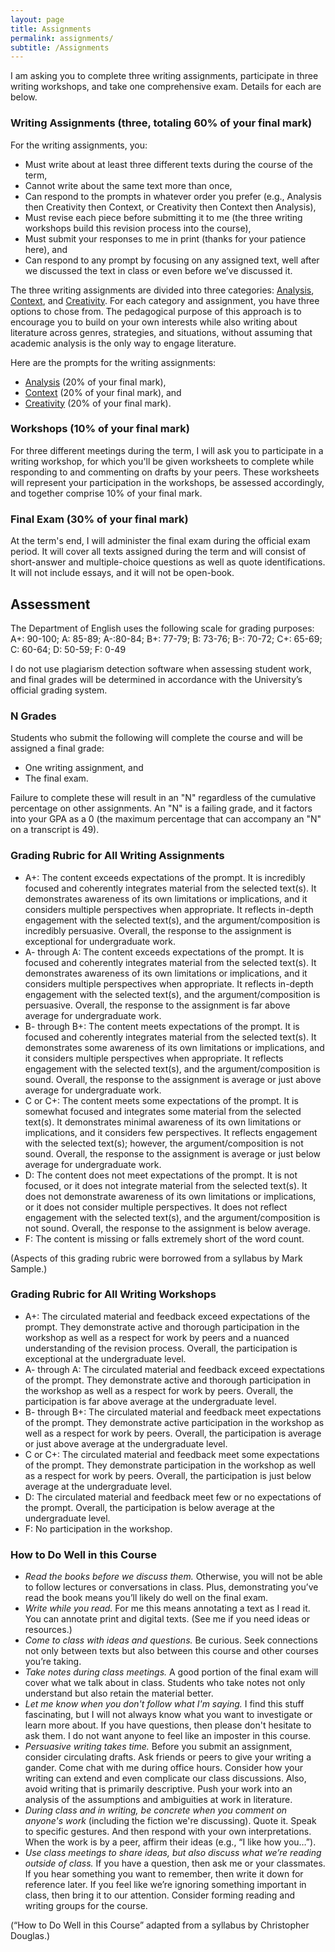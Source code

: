 ```yaml
---
layout: page
title: Assignments
permalink: assignments/
subtitle: /Assignments
---
```


I am asking you to complete three writing assignments, participate in three writing workshops, and take one comprehensive exam. Details for each are below.

### Writing Assignments (three, totaling 60% of your final mark)  
For the writing assignments, you: 

* Must write about at least three different texts during the course of the term,
* Cannot write about the same text more than once, 
* Can respond to the prompts in whatever order you prefer (e.g., Analysis then Creativity then Context, or Creativity then Context then Analysis), 
* Must revise each piece before submitting it to me (the three writing workshops build this revision process into the course), 
*	Must submit your responses to me in print (thanks for your patience here), and  
* Can respond to any prompt by focusing on any assigned text, well after we discussed the text in class or even before we’ve discussed it.  

The three writing assignments are divided into three categories: [Analysis](https://jentery.github.io/429c/analysis/), [Context](https://jentery.github.io/429c/context/), and [Creativity](https://jentery.github.io/429c/creativity/). For each category and assignment, you have three options to chose from. The pedagogical purpose of this approach is to encourage you to build on your own interests while also writing about literature across genres, strategies, and situations, without assuming that academic analysis is the only way to engage literature. 

Here are the prompts for the writing assignments: 

* [Analysis](https://jentery.github.io/429c/analysis/) (20% of your final mark), 
* [Context](https://jentery.github.io/429c/context/) (20% of your final mark), and 
* [Creativity](https://jentery.github.io/429c/creativity/) (20% of your final mark).

### Workshops (10% of your final mark) 
For three different meetings during the term, I will ask you to participate in a writing workshop, for which you'll be given worksheets to complete while responding to and commenting on drafts by your peers. These worksheets will represent your participation in the workshops, be assessed accordingly, and together comprise 10% of your final mark. 

### Final Exam (30% of your final mark) 
At the term's end, I will administer the final exam during the official exam period. It will cover all texts assigned during the term and will consist of short-answer and multiple-choice questions as well as quote identifications. It will not include essays, and it will not be open-book.

## Assessment 
The Department of English uses the following scale for grading purposes: A+: 90-100; A: 85-89; A-:80-84; B+: 77-79; B: 73-76; B-: 70-72; C+: 65-69; C: 60-64; D: 50-59; F: 0-49

I do not use plagiarism detection software when assessing student work, and final grades will be determined in accordance with the University’s official grading system.

### N Grades
Students who submit the following will complete the course and will be assigned a final grade: 

* One writing assignment, and   
* The final exam.

Failure to complete these will result in an "N" regardless of the cumulative percentage on other assignments. An "N" is a failing grade, and it factors into your GPA as a 0 (the maximum percentage that can accompany an "N" on a transcript is 49).  

### Grading Rubric for All Writing Assignments  
* A+: The content exceeds expectations of the prompt. It is incredibly focused and coherently integrates material from the selected text(s). It demonstrates awareness of its own limitations or implications, and it considers multiple perspectives when appropriate. It reflects in-depth engagement with the selected text(s), and the argument/composition is incredibly persuasive. Overall, the response to the assignment is exceptional for undergraduate work.
* A- through A: The content exceeds expectations of the prompt. It is focused and coherently integrates material from the selected text(s). It demonstrates awareness of its own limitations or implications, and it considers multiple perspectives when appropriate. It reflects in-depth engagement with the selected text(s), and the argument/composition is persuasive. Overall, the response to the assignment is far above average for undergraduate work. 
* B- through B+: The content meets expectations of the prompt. It is focused and coherently integrates material from the selected text(s). It demonstrates some awareness of its own limitations or implications, and it considers multiple perspectives when appropriate. It reflects engagement with the selected text(s), and the argument/composition is sound. Overall, the response to the assignment is average or just above average for undergraduate work. 
* C or C+: The content meets some expectations of the prompt. It is somewhat focused and integrates some material from the selected text(s). It demonstrates minimal awareness of its own limitations or implications, and it considers few perspectives. It reflects engagement with the selected text(s); however, the argument/composition is not sound. Overall, the response to the assignment is average or just below average for undergraduate work.
* D: The content does not meet expectations of the prompt. It is not focused, or it does not integrate material from the selected text(s). It does not demonstrate awareness of its own limitations or implications, or it does not consider multiple perspectives. It does not reflect engagement with the selected text(s), and the argument/composition is not sound. Overall, the response to the assignment is below average.  
* F: The content is missing or falls extremely short of the word count.

(Aspects of this grading rubric were borrowed from a syllabus by Mark Sample.)

### Grading Rubric for All Writing Workshops

* A+: The circulated material and feedback exceed expectations of the prompt. They demonstrate active and thorough participation in the workshop as well as a respect for work by peers and a nuanced understanding of the revision process. Overall, the participation is exceptional at the undergraduate level.  
* A- through A: The circulated material and feedback exceed expectations of the prompt. They demonstrate active and thorough participation in the workshop as well as a respect for work by peers. Overall, the participation is far above average at the undergraduate level.  
* B- through B+: The circulated material and feedback meet expectations of the prompt. They demonstrate active participation in the workshop as well as a respect for work by peers. Overall, the participation is average or just above average at the undergraduate level.  
* C or C+: The circulated material and feedback meet some expectations of the prompt. They demonstrate participation in the workshop as well as a respect for work by peers. Overall, the participation is just below average at the undergraduate level.  
* D: The circulated material and feedback meet few or no expectations of the prompt. Overall, the participation is below average at the undergraduate level.  
* F: No participation in the workshop.  

### How to Do Well in this Course 
* *Read the books before we discuss them.* Otherwise, you will not be able to follow lectures or conversations in class. Plus, demonstrating you’ve read the book means you’ll likely do well on the final exam.
* *Write while you read.* For me this means annotating a text as I read it. You can annotate print and digital texts. (See me if you need ideas or resources.)
* *Come to class with ideas and questions.* Be curious. Seek connections not only between texts but also between this course and other courses you’re taking.
* *Take notes during class meetings.* A good portion of the final exam will cover what we talk about in class. Students who take notes not only understand but also retain the material better. 
* *Let me know when you don't follow what I'm saying.* I find this stuff fascinating, but I will not always know what you want to investigate or learn more about. If you have questions, then please don't hesitate to ask them. I do not want anyone to feel like an imposter in this course.
* *Persuasive writing takes time.* Before you submit an assignment, consider circulating drafts. Ask friends or peers to give your writing a gander. Come chat with me during office hours. Consider how your writing can extend and even complicate our class discussions. Also, avoid writing that is primarily descriptive. Push your work into an analysis of the assumptions and ambiguities at work in literature.
* *During class and in writing, be concrete when you comment on anyone's work* (including the fiction we're discussing). Quote it. Speak to specific gestures. And then respond with your own interpretations. When the work is by a peer, affirm their ideas (e.g., “I like how you…”).
* *Use class meetings to share ideas, but also discuss what we’re reading outside of class.* If you have a question, then ask me or your classmates. If you hear something you want to remember, then write it down for reference later. If you feel like we’re ignoring something important in class, then bring it to our attention. Consider forming reading and writing groups for the course.

(“How to Do Well in this Course” adapted from a syllabus by Christopher Douglas.) 

